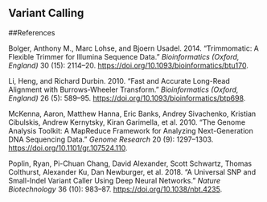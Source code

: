 ## Variant Calling

\#\#References

<div id="refs" class="references">

<div id="ref-Bolger2014">

Bolger, Anthony M., Marc Lohse, and Bjoern Usadel. 2014. “Trimmomatic: A
Flexible Trimmer for Illumina Sequence Data.” *Bioinformatics (Oxford,
England)* 30 (15): 2114–20.
<https://doi.org/10.1093/bioinformatics/btu170>.

</div>

<div id="ref-Li2010">

Li, Heng, and Richard Durbin. 2010. “Fast and Accurate Long-Read
Alignment with Burrows-Wheeler Transform.” *Bioinformatics (Oxford,
England)* 26 (5): 589–95.
<https://doi.org/10.1093/bioinformatics/btp698>.

</div>

<div id="ref-McKenna2010">

McKenna, Aaron, Matthew Hanna, Eric Banks, Andrey Sivachenko, Kristian
Cibulskis, Andrew Kernytsky, Kiran Garimella, et al. 2010. “The Genome
Analysis Toolkit: A MapReduce Framework for Analyzing Next-Generation
DNA Sequencing Data.” *Genome Research* 20 (9): 1297–1303.
<https://doi.org/10.1101/gr.107524.110>.

</div>

<div id="ref-Poplin2018">

Poplin, Ryan, Pi-Chuan Chang, David Alexander, Scott Schwartz, Thomas
Colthurst, Alexander Ku, Dan Newburger, et al. 2018. “A Universal SNP
and Small-Indel Variant Caller Using Deep Neural Networks.” *Nature
Biotechnology* 36 (10): 983–87. <https://doi.org/10.1038/nbt.4235>.

</div>

</div>
